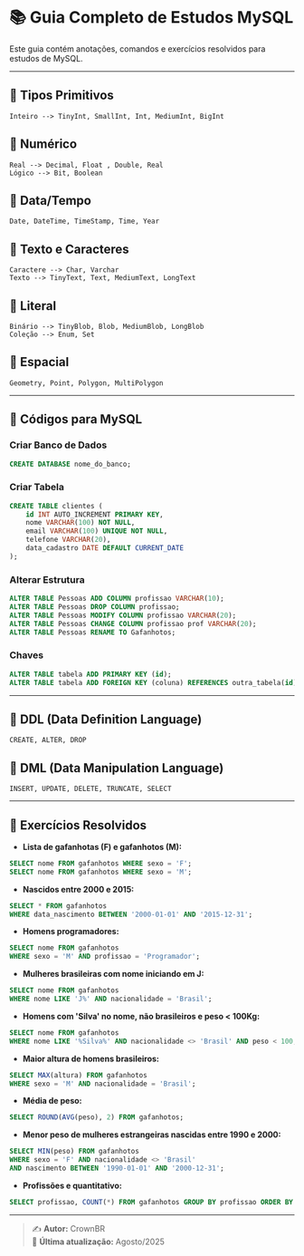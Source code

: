 # 📚 Guia Completo de Estudos MySQL

Este guia contém anotações, comandos e exercícios resolvidos para estudos de MySQL.

---

## 📌 Tipos Primitivos
```
Inteiro --> TinyInt, SmallInt, Int, MediumInt, BigInt
```

## 📌 Numérico
```
Real --> Decimal, Float , Double, Real
Lógico --> Bit, Boolean
```

## 📌 Data/Tempo
```
Date, DateTime, TimeStamp, Time, Year
```

## 📌 Texto e Caracteres
```
Caractere --> Char, Varchar
Texto --> TinyText, Text, MediumText, LongText
```

## 📌 Literal
```
Binário --> TinyBlob, Blob, MediumBlob, LongBlob
Coleção --> Enum, Set
```

## 📌 Espacial
```
Geometry, Point, Polygon, MultiPolygon
```

---

## 📌 Códigos para MySQL

### Criar Banco de Dados
```sql
CREATE DATABASE nome_do_banco;
```

### Criar Tabela
```sql
CREATE TABLE clientes (
    id INT AUTO_INCREMENT PRIMARY KEY,
    nome VARCHAR(100) NOT NULL,
    email VARCHAR(100) UNIQUE NOT NULL,
    telefone VARCHAR(20),
    data_cadastro DATE DEFAULT CURRENT_DATE
);
```

### Alterar Estrutura
```sql
ALTER TABLE Pessoas ADD COLUMN profissao VARCHAR(10);
ALTER TABLE Pessoas DROP COLUMN profissao;
ALTER TABLE Pessoas MODIFY COLUMN profissao VARCHAR(20);
ALTER TABLE Pessoas CHANGE COLUMN profissao prof VARCHAR(20);
ALTER TABLE Pessoas RENAME TO Gafanhotos;
```

### Chaves
```sql
ALTER TABLE tabela ADD PRIMARY KEY (id);
ALTER TABLE tabela ADD FOREIGN KEY (coluna) REFERENCES outra_tabela(id);
```

---

## 📌 DDL (Data Definition Language)
```
CREATE, ALTER, DROP
```

## 📌 DML (Data Manipulation Language)
```
INSERT, UPDATE, DELETE, TRUNCATE, SELECT
```

---

## 📌 Exercícios Resolvidos

- **Lista de gafanhotas (F) e gafanhotos (M):**
```sql
SELECT nome FROM gafanhotos WHERE sexo = 'F';
SELECT nome FROM gafanhotos WHERE sexo = 'M';
```

- **Nascidos entre 2000 e 2015:**
```sql
SELECT * FROM gafanhotos
WHERE data_nascimento BETWEEN '2000-01-01' AND '2015-12-31';
```

- **Homens programadores:**
```sql
SELECT nome FROM gafanhotos
WHERE sexo = 'M' AND profissao = 'Programador';
```

- **Mulheres brasileiras com nome iniciando em J:**
```sql
SELECT nome FROM gafanhotos
WHERE nome LIKE 'J%' AND nacionalidade = 'Brasil';
```

- **Homens com 'Silva' no nome, não brasileiros e peso < 100Kg:**
```sql
SELECT nome FROM gafanhotos
WHERE nome LIKE '%Silva%' AND nacionalidade <> 'Brasil' AND peso < 100;
```

- **Maior altura de homens brasileiros:**
```sql
SELECT MAX(altura) FROM gafanhotos
WHERE sexo = 'M' AND nacionalidade = 'Brasil';
```

- **Média de peso:**
```sql
SELECT ROUND(AVG(peso), 2) FROM gafanhotos;
```

- **Menor peso de mulheres estrangeiras nascidas entre 1990 e 2000:**
```sql
SELECT MIN(peso) FROM gafanhotos
WHERE sexo = 'F' AND nacionalidade <> 'Brasil'
AND nascimento BETWEEN '1990-01-01' AND '2000-12-31';
```

- **Profissões e quantitativo:**
```sql
SELECT profissao, COUNT(*) FROM gafanhotos GROUP BY profissao ORDER BY COUNT(*) DESC;
```

---

> ✍️ **Autor:** CrownBR  
> 📅 **Última atualização:** Agosto/2025
